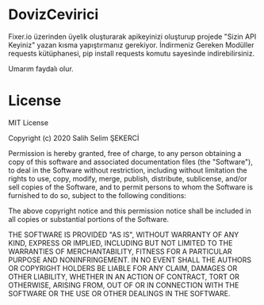 # DovizCevirici

Fixer.io üzerinden üyelik oluşturarak apikeyinizi oluşturup projede "Sizin API Keyiniz" yazan kısma yapıştırmanız gerekiyor.
İndirmeniz Gereken Modüller
requests kütüphanesi, pip install requests komutu sayesinde indirebilirsiniz.

Umarım faydalı olur.

# License
MIT License

Copyright (c) 2020 Salih Selim ŞEKERCİ

Permission is hereby granted, free of charge, to any person obtaining a copy
of this software and associated documentation files (the "Software"), to deal
in the Software without restriction, including without limitation the rights
to use, copy, modify, merge, publish, distribute, sublicense, and/or sell
copies of the Software, and to permit persons to whom the Software is
furnished to do so, subject to the following conditions:

The above copyright notice and this permission notice shall be included in all
copies or substantial portions of the Software.

THE SOFTWARE IS PROVIDED "AS IS", WITHOUT WARRANTY OF ANY KIND, EXPRESS OR
IMPLIED, INCLUDING BUT NOT LIMITED TO THE WARRANTIES OF MERCHANTABILITY,
FITNESS FOR A PARTICULAR PURPOSE AND NONINFRINGEMENT. IN NO EVENT SHALL THE
AUTHORS OR COPYRIGHT HOLDERS BE LIABLE FOR ANY CLAIM, DAMAGES OR OTHER
LIABILITY, WHETHER IN AN ACTION OF CONTRACT, TORT OR OTHERWISE, ARISING FROM,
OUT OF OR IN CONNECTION WITH THE SOFTWARE OR THE USE OR OTHER DEALINGS IN THE
SOFTWARE.
